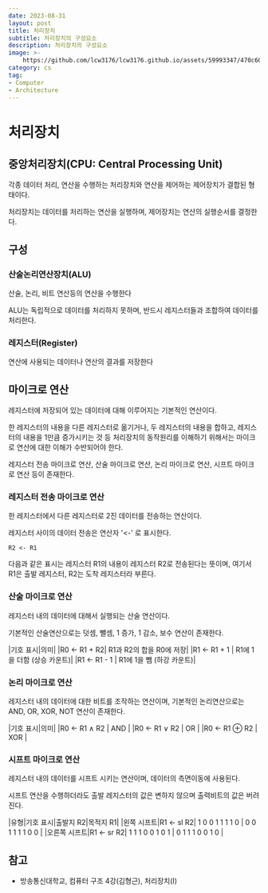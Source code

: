 ```yaml
---
date: 2023-08-31
layout: post
title: 처리장치
subtitle: 처리장치의 구성요소
description: 처리장치의 구성요소
image: >-
    https://github.com/lcw3176/lcw3176.github.io/assets/59993347/470c607c-208b-41a0-8b93-3baf1e4d4dee
category: cs
tag:
- Computer
- Architecture
---
```


# 처리장치
## 중앙처리장치(CPU: Central Processing Unit)

각종 데이터 처리, 연산을 수행하는 처리장치와 연산을 제어하는 제어장치가 결합된 형태이다.

처리장치는 데이터를 처리하는 연산을 실행하며, 제어장치는 연산의 실행순서를 결정한다.
 
## 구성

### 산술논리연산장치(ALU)

산술, 논리, 비트 연산등의 연산을 수행한다

ALU는 독립적으로 데이터를 처리하지 못하며, 반드시 레지스터들과 조합하여 데이터를 처리한다.

### 레지스터(Register)

연산에 사용되는 데이터나 연산의 결과를 저장한다

## 마이크로 연산

레지스터에 저장되어 있는 데이터에 대해 이루어지는 기본적인 연산이다.

한 레지스터의 내용을 다른 레지스터로 옮기거나, 두 레지스터의 내용을 합하고, 레지스터의 내용을 1만큼 증가시키는 것 등 처리장치의 동작원리를 이해하기 위해서는 마이크로 연산에 대한 이해가 수반되어야 한다.

레지스터 전송 마이크로 연산, 산술 마이크로 연산, 논리 마이크로 연산, 시프트 마이크로 연산 등이 존재한다.

### 레지스터 전송 마이크로 연산

한 레지스터에서 다른 레지스터로 2진 데이터를 전송하는 연산이다.

레지스터 사이의 데이터 전송은 연산자 '<-' 로 표시한다.

```
R2 <- R1
```

다음과 같은 표시는 레지스터 R1의 내용이 레지스터 R2로 전송된다는 뜻이며, 여기서 R1은 출발 레지스터, R2는 도착 레지스터라 부른다.


### 산술 마이크로 연산

레지스터 내의 데이터에 대해서 실행되는 산술 연산이다.

기본적인 산술연산으로는 덧셈, 뺄셈, 1 증가, 1 감소, 보수 연산이 존재한다.

|기호 표시|의미|
|R0 <- R1 + R2| R1과 R2의 합을 R0에 저장|
|R1 <- R1 + 1 | R1에 1을 더함 (상승 카운트)|
|R1 <- R1 - 1 | R1에 1을 뺌 (하강 카운트)|


### 논리 마이크로 연산

레지스터 내의 데이터에 대한 비트를 조작하는 연산이며, 기본적인 논리연산으로는 AND, OR, XOR, NOT 연산이 존재한다.

|기호 표시|의미|
|R0 <- R1 ∧ R2 | AND |
|R0 <- R1 ∨ R2 | OR |
|R0 <- R1 ⊕ R2 | XOR |

### 시프트 마이크로 연산

레지스터 내의 데이터를 시프트 시키는 연산이며, 데이터의 측면이동에 사용된다.

시프트 연산을 수행하더라도 출발 레지스터의 값은 변하지 않으며 출력비트의 값은 버려진다.

|유형|기호 표시|출발지 R2|목적지 R1|
|왼쪽 시프트|R1 <- sl R2| 1 0 0 1 1 1 1 0 | 0 0 1 1 1 1 0 0 |
|오른쪽 시프트|R1 <- sr R2| 1 1 1 0 0 1 0 1 | 0 1 1 1 0 0 1 0 |

## 참고
- 방송통신대학교, 컴퓨터 구조 4강(김형근), 처리장치(I)